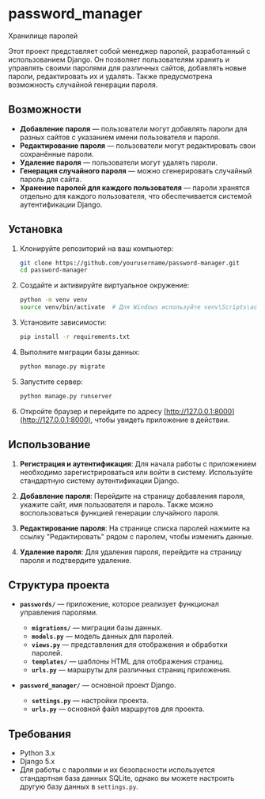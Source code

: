 # password_manager
Хранилище паролей

Этот проект представляет собой менеджер паролей, разработанный с использованием Django. Он позволяет пользователям хранить и управлять своими паролями для различных сайтов, добавлять новые пароли, редактировать их и удалять. Также предусмотрена возможность случайной генерации пароля.

## Возможности

- **Добавление пароля** — пользователи могут добавлять пароли для разных сайтов с указанием имени пользователя и пароля.
- **Редактирование пароля** — пользователи могут редактировать свои сохранённые пароли.
- **Удаление пароля** — пользователи могут удалять пароли.
- **Генерация случайного пароля** — можно сгенерировать случайный пароль для сайта.
- **Хранение паролей для каждого пользователя** — пароли хранятся отдельно для каждого пользователя, что обеспечивается системой аутентификации Django.

## Установка

1. Клонируйте репозиторий на ваш компьютер:

    ```bash
    git clone https://github.com/yourusername/password-manager.git
    cd password-manager
    ```

2. Создайте и активируйте виртуальное окружение:

    ```bash
    python -m venv venv
    source venv/bin/activate  # Для Windows используйте venv\Scripts\activate
    ```

3. Установите зависимости:

    ```bash
    pip install -r requirements.txt
    ```

4. Выполните миграции базы данных:

    ```bash
    python manage.py migrate
    ```

5. Запустите сервер:

    ```bash
    python manage.py runserver
    ```

6. Откройте браузер и перейдите по адресу [http://127.0.0.1:8000](http://127.0.0.1:8000), чтобы увидеть приложение в действии.

## Использование

1. **Регистрация и аутентификация**: Для начала работы с приложением необходимо зарегистрироваться или войти в систему. Используйте стандартную систему аутентификации Django.

2. **Добавление пароля**: Перейдите на страницу добавления пароля, укажите сайт, имя пользователя и пароль. Также можно воспользоваться функцией генерации случайного пароля.

3. **Редактирование пароля**: На странице списка паролей нажмите на ссылку "Редактировать" рядом с паролем, чтобы изменить данные.

4. **Удаление пароля**: Для удаления пароля, перейдите на страницу пароля и подтвердите удаление.

## Структура проекта

- **`passwords/`** — приложение, которое реализует функционал управления паролями.
  - **`migrations/`** — миграции базы данных.
  - **`models.py`** — модель данных для паролей.
  - **`views.py`** — представления для отображения и обработки паролей.
  - **`templates/`** — шаблоны HTML для отображения страниц.
  - **`urls.py`** — маршруты для различных страниц приложения.

- **`password_manager/`** — основной проект Django.
  - **`settings.py`** — настройки проекта.
  - **`urls.py`** — основной файл маршрутов для проекта.

## Требования

- Python 3.x
- Django 5.x
- Для работы с паролями и их безопасности используется стандартная база данных SQLite, однако вы можете настроить другую базу данных в `settings.py`.